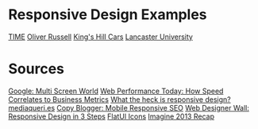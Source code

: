 Responsive Design Examples
========
[TIME](http://www.time.com/time/)
[Oliver Russell](http://oliverrussell.com/)
[King's Hill Cars](http://www.kingshillcars.com/)
[Lancaster University](http://www.lancaster.ac.uk/)

Sources
========
[Google: Multi Screen World](http://www.google.com/think/infographics/multi-screen-world-infographic.html)
[Web Performance Today: How Speed Correlates to Business Metrics](http://www.webperformancetoday.com/2012/02/28/4-awesome-slides-showing-how-page-speed-correlates-to-business-metrics-at-walmart-com/)
[What the heck is responsive design?](http://johnpolacek.github.io/scrolldeck.js/decks/responsive/)
[mediaqueri.es](http://mediaqueri.es/)
[Copy Blogger: Mobile Responsive SEO](http://www.copyblogger.com/mobile-responsive-seo/)
[Web Designer Wall: Responsive Design in 3 Steps](http://webdesignerwall.com/tutorials/responsive-design-in-3-steps)
[FlatUI Icons](http://designmodo.github.io/Flat-UI/)
[Imagine 2013 Recap](https://docs.google.com/presentation/d/1Sen0YI5huOfdE21-xEruqztYtQH9aPjAqio1lm2Bagw/edit#slide=id.gd2539506_20)